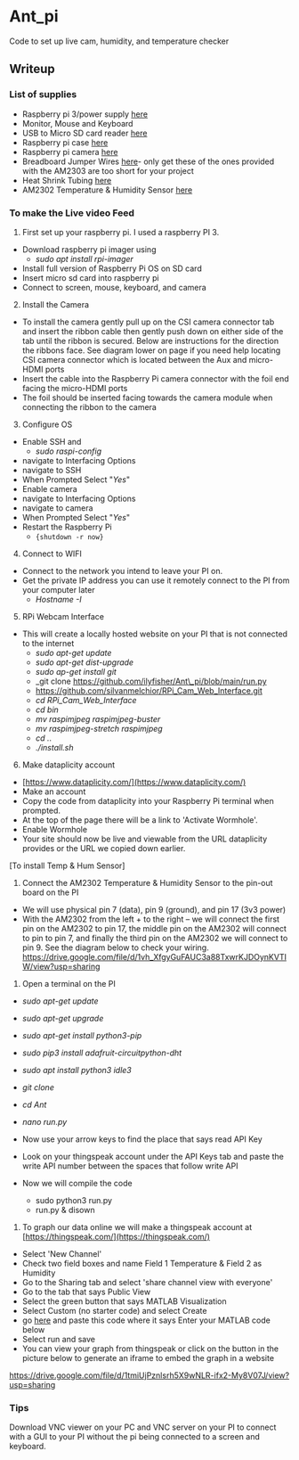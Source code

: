 # Ant_pi
Code to set up live cam, humidity, and temperature checker

## Writeup
### List of supplies

- Raspberry pi 3/power supply [here](https://www.amazon.com/CanaKit-Raspberry-Power-Supply-Listed/dp/B07BC6WH7V/ref=sr_1_6?dchild=1&amp;keywords=raspberry+pi+3&amp;qid=1618727784&amp;sr=8-6)
- Monitor, Mouse and Keyboard
- USB to Micro SD card reader [here](https://www.amazon.com/Anker-Portable-Reader-RS-MMC-Micro/dp/B006T9B6R2/ref=sr_1_3?dchild=1&amp;keywords=USB+to+Micro+SD+card+reader&amp;qid=1621221307&amp;sr=8-3)
- Raspberry pi case [here](https://www.amazon.com/Dorhea-Raspberry-Supporting-Installation-Heatsinks/dp/B07JBB9QSB/ref=sr_1_3?crid=3UVLYN5ENRPXR&amp;dchild=1&amp;keywords=raspberry+pi+3+camera+case&amp;qid=1618727670&amp;sprefix=raspberry+pi+3+camera,aps,276&amp;sr=8-3)
- Raspberry pi camera [here](https://www.amazon.com/Raspberry-Camera-Module-Megapixels-Sensor/dp/B07L82XBNM/ref=sr_1_3?dchild=1&amp;keywords=raspberry+pi+3+camera&amp;qid=1618727900&amp;sr=8-3)
- Breadboard Jumper Wires [here](https://www.amazon.com/dp/B072L1XMJR?psc=1&amp;ref=ppx_yo2_dt_b_product_details)- only get these of the ones provided with the AM2303 are too short for your project
- Heat Shrink Tubing [here](https://www.amazon.com/gp/product/B00VG9XL5U/ref=as_li_qf_sp_asin_il_tl?ie=UTF8&amp;tag=carnivorou036-20&amp;camp=1789&amp;creative=9325&amp;linkCode=as2&amp;creativeASIN=B00VG9XL5U&amp;linkId=2f247f1dcd563eca0ebdd655d9f3245a)
- AM2302 Temperature &amp; Humidity Sensor [here](https://www.amazon.com/Gowoops-Temperature-Humidity-Measurement-Raspberry/dp/B073F472JL/ref=sr_1_2?dchild=1&amp;keywords=am2302+raspberry+pi&amp;qid=1619045823&amp;s=electronics&amp;sr=1-2)

### To make the Live video Feed

1. First set up your raspberry pi. I used a raspberry PI 3.
  - Download raspberry pi imager using
    - _sudo apt install rpi-imager_
  - Install full version of Raspberry Pi OS on SD card
  - Insert micro sd card into raspberry pi
  - Connect to screen, mouse, keyboard, and camera
  
2. Install the Camera
  - To install the camera gently pull up on the CSI camera connector tab and insert the ribbon cable then gently push down on either side of the tab until the ribbon is secured. Below are instructions for the direction the ribbons face. See diagram lower on page if you need help locating CSI camera connector which is located between the Aux and micro-HDMI ports
  - Insert the cable into the Raspberry Pi camera connector with the foil end facing the micro-HDMI ports
  - The foil should be inserted facing towards the camera module when connecting the ribbon to the camera
  
3. Configure OS
  - Enable SSH and
    - _sudo raspi-config_
  - navigate to Interfacing Options
  - navigate to SSH
  - When Prompted Select &quot;_Yes_&quot;
  - Enable camera
  - navigate to Interfacing Options
  - navigate to camera
  - When Prompted Select &quot;_Yes_&quot;
  - Restart the Raspberry Pi
    - ```{shutdown -r now}```
  
4. Connect to WIFI
  - Connect to the network you intend to leave your PI on.
  - Get the private IP address you can use it remotely connect to the PI from your computer later
    - _Hostname -I_
    
5. RPi Webcam Interface
  - This will create a locally hosted website on your PI that is not connected to the internet
    - _sudo apt-get update_
    - _sudo apt-get dist-upgrade_
    - _sudo ap-get install git_
    - _git clone https://github.com/ilyfisher/Ant\_pi/blob/main/run.py
    - https://github.com/silvanmelchior/RPi_Cam_Web_Interface.git
    - _cd RPi\_Cam\_Web\_Interface_
    - _cd bin_
    - _mv raspimjpeg raspimjpeg-buster_
    - _mv raspimjpeg-stretch raspimjpeg_
    - _cd .._
    - _./install.sh_

6. Make dataplicity account
  - [https://www.dataplicity.com/](https://www.dataplicity.com/)
  - Make an account
  - Copy the code from dataplicity into your Raspberry Pi terminal when prompted.
  - At the top of the page there will be a link to &#39;Activate Wormhole&#39;.
  - Enable Wormhole
  - Your site should now be live and viewable from the URL dataplicity provides or the URL we copied down earlier.

[To install Temp &amp; Hum Sensor]

1. Connect the AM2302 Temperature &amp; Humidity Sensor to the pin-out board on the PI
  - We will use physical pin 7 (data), pin 9 (ground), and pin 17 (3v3 power)
  - With the AM2302 from the left + to the right – we will connect the first pin on the AM2302 to pin 17, the middle pin on the AM2302 will connect to pin to pin 7, and finally the third pin on the AM2302 we will connect to pin 9. See the diagram below to check your wiring.
https://drive.google.com/file/d/1vh_XfgyGuFAUC3a88TxwrKJDOynKVTIW/view?usp=sharing

1. Open a terminal on the PI

  - _sudo apt-get update_
  - _sudo apt-get upgrade_
  - _sudo apt-get install python3-pip_
  - _sudo pip3 install adafruit-circuitpython-dht_
  - _sudo apt install python3 idle3_
  - _git clone_
  - _cd Ant_
  - _nano run.py_

- Now use your arrow keys to find the place that says read API Key
- Look on your thingspeak account under the API Keys tab and paste the write API number between the spaces that follow write API
- Now we will compile the code
  - sudo python3 run.py
  - run.py &amp; disown

1. To graph our data online we will make a thingspeak account at [https://thingspeak.com/](https://thingspeak.com/)
  - Select &#39;New Channel&#39;
  - Check two field boxes and name Field 1 Temperature &amp; Field 2 as Humidity
  - Go to the Sharing tab and select &#39;share channel view with everyone&#39;
  - Go to the tab that says Public View
  - Select the green button that says MATLAB Visualization
  - Select Custom (no starter code) and select Create
  - go [here](https://github.com/ilyfisher/Ant_pi/blob/main/matlab.code) and paste this code where it says Enter your MATLAB code below
  - Select run and save
  - You can view your graph from thingspeak or click on the button in the picture below to generate an iframe to embed the graph in a website

https://drive.google.com/file/d/1tmiUjPznlsrh5X9wNLR-ifx2-My8V07J/view?usp=sharing

### Tips

Download VNC viewer on your PC and VNC server on your PI to connect with a GUI to your PI without the pi being connected to a screen and keyboard.

